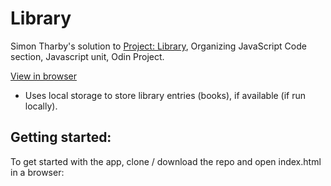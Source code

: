 # Library

Simon Tharby's solution to [Project: Library](https://www.theodinproject.com/courses/javascript/lessons/library?ref=lnav), Organizing JavaScript Code section, Javascript unit, Odin Project.

[View in browser](https://jinjagit.github.io/library/)

  * Uses local storage to store library entries (books), if available (if run locally).

## Getting started:

To get started with the app, clone / download the repo and open index.html in a browser:
